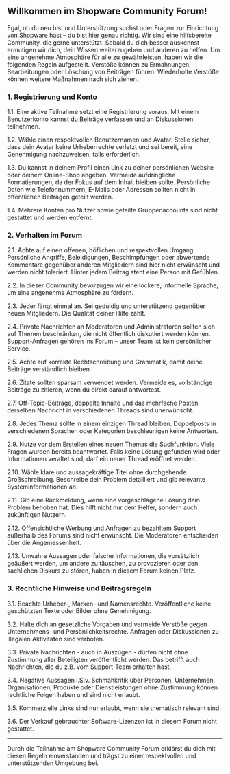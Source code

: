 ## Willkommen im Shopware Community Forum!

Egal, ob du neu bist und Unterstützung suchst oder Fragen zur Einrichtung von Shopware hast – du bist hier genau richtig. Wir sind eine hilfsbereite Community, die gerne unterstützt. Sobald du dich besser auskennst ermutigen wir dich, dein Wissen weiterzugeben und anderen zu helfen. Um eine angenehme Atmosphäre für alle zu gewährleisten, haben wir die folgenden Regeln aufgestellt. Verstöße können zu Ermahnungen, Bearbeitungen oder Löschung von Beiträgen führen. Wiederholte Verstöße können weitere Maßnahmen nach sich ziehen.

### 1. Registrierung und Konto

1.1. Eine aktive Teilnahme setzt eine Registrierung voraus. Mit einem Benutzerkonto kannst du Beiträge verfassen und an Diskussionen teilnehmen.

1.2. Wähle einen respektvollen Benutzernamen und Avatar. Stelle sicher, dass dein Avatar keine Urheberrechte verletzt und sei bereit, eine Genehmigung nachzuweisen, falls erforderlich.

1.3. Du kannst in deinem Profil einen Link zu deiner persönlichen Website oder deinem Online-Shop angeben. Vermeide aufdringliche Formatierungen, da der Fokus auf dem Inhalt bleiben sollte. Persönliche Daten wie Telefonnummern, E-Mails oder Adressen sollten nicht in öffentlichen Beiträgen geteilt werden.

1.4. Mehrere Konten pro Nutzer sowie geteilte Gruppenaccounts sind nicht gestattet und werden entfernt.

### 2. Verhalten im Forum

2.1. Achte auf einen offenen, höflichen und respektvollen Umgang. Persönliche Angriffe, Beleidigungen, Beschimpfungen oder abwertende Kommentare gegenüber anderen Mitgliedern sind hier nicht erwünscht und werden nicht toleriert. Hinter jedem Beitrag steht eine Person mit Gefühlen.

2.2. In dieser Community bevorzugen wir eine lockere, informelle Sprache, um eine angenehme Atmosphäre zu fördern.

2.3. Jeder fängt einmal an. Sei geduldig und unterstützend gegenüber neuen Mitgliedern. Die Qualität deiner Hilfe zählt.

2.4. Private Nachrichten an Moderatoren und Administratoren sollten sich auf Themen beschränken, die nicht öffentlich diskutiert werden können. Support-Anfragen gehören ins Forum – unser Team ist kein persönlicher Service.

2.5. Achte auf korrekte Rechtschreibung und Grammatik, damit deine Beiträge verständlich bleiben.

2.6. Zitate sollten sparsam verwendet werden. Vermeide es, vollständige Beiträge zu zitieren, wenn du direkt darauf antwortest.

2.7. Off-Topic-Beiträge, doppelte Inhalte und das mehrfache Posten derselben Nachricht in verschiedenen Threads sind unerwünscht.

2.8. Jedes Thema sollte in einem einzigen Thread bleiben. Doppelposts in verschiedenen Sprachen oder Kategorien beschleunigen keine Antworten.

2.9. Nutze vor dem Erstellen eines neuen Themas die Suchfunktion. Viele Fragen wurden bereits beantwortet. Falls keine Lösung gefunden wird oder Informationen veraltet sind, darf ein neuer Thread eröffnet werden.

2.10. Wähle klare und aussagekräftige Titel ohne durchgehende Großschreibung. Beschreibe dein Problem detailliert und gib relevante Systeminformationen an.

2.11. Gib eine Rückmeldung, wenn eine vorgeschlagene Lösung dein Problem behoben hat. Dies hilft nicht nur dem Helfer, sondern auch zukünftigen Nutzern.

2.12. Offensichtliche Werbung und Anfragen zu bezahltem Support außerhalb des Forums sind nicht erwünscht. Die Moderatoren entscheiden über die Angemessenheit.

2.13. Unwahre Aussagen oder falsche Informationen, die vorsätzlich geäußert werden, um andere zu täuschen, zu provozieren oder den sachlichen Diskurs zu stören, haben in diesem Forum keinen Platz.

### 3. Rechtliche Hinweise und Beitragsregeln

3.1. Beachte Urheber-, Marken- und Namensrechte. Veröffentliche keine geschützten Texte oder Bilder ohne Genehmigung.

3.2. Halte dich an gesetzliche Vorgaben und vermeide Verstöße gegen Unternehmens- und Persönlichkeitsrechte. Anfragen oder Diskussionen zu illegalen Aktivitäten sind verboten.

3.3. Private Nachrichten - auch in Auszügen - dürfen nicht ohne Zustimmung aller Beteiligten veröffentlicht werden. Das betrifft auch Nachrichten, die du z.B. vom Support-Team erhalten hast.

3.4. Negative Aussagen i.S.v. Schmähkritik über Personen, Unternehmen, Organisationen, Produkte oder Dienstleistungen ohne Zustimmung können rechtliche Folgen haben und sind nicht erlaubt.

3.5. Kommerzielle Links sind nur erlaubt, wenn sie thematisch relevant sind.

3.6. Der Verkauf gebrauchter Software-Lizenzen ist in diesem Forum nicht gestattet.

---

Durch die Teilnahme am Shopware Community Forum erklärst du dich mit diesen Regeln einverstanden und trägst zu einer respektvollen und unterstützenden Umgebung bei.
